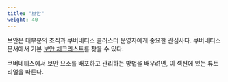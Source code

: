 ```yaml
---
title: "보안"
weight: 40
---
```


보안은 대부분의 조직과 쿠버네티스 클러스터 운영자에게 중요한 
관심사다. 쿠버네티스 문서에서 기본 [보안 체크리스트](/docs/concepts/security/security-checklist/)를 
찾을 수 있다.

쿠버네티스에서 보안 요소를 배포하고 관리하는 방법을 배우려면, 이 섹션에 
있는 튜토리얼을 따른다.